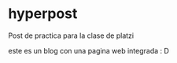 # hyperpost
Post de practica para la clase de platzi

este es un blog con una pagina web integrada :  D
